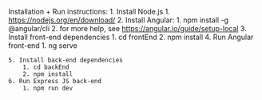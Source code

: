 
Installation + Run instructions:
    1. Install Node.js
        1. https://nodejs.org/en/download/
    2. Install Angular:
        1. npm install -g @angular/cli
        2. for more help, see https://angular.io/guide/setup-local
    3. Install front-end dependencies
        1. cd frontEnd
        2. npm install
    4. Run Angular front-end
        1. ng serve

    5. Install back-end dependencies
        1. cd backEnd
        2. npm install
    6. Run Express JS back-end
        1. npm run dev